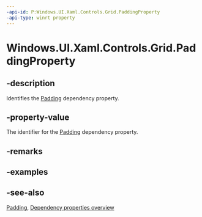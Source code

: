```yaml
---
-api-id: P:Windows.UI.Xaml.Controls.Grid.PaddingProperty
-api-type: winrt property
---
```


<!-- Property syntax
public Windows.UI.Xaml.DependencyProperty PaddingProperty { get; }
-->

# Windows.UI.Xaml.Controls.Grid.PaddingProperty

## -description
Identifies the [Padding](grid_padding.md) dependency property.



## -property-value
The identifier for the [Padding](grid_padding.md) dependency property.

## -remarks

## -examples

## -see-also
[Padding](grid_padding.md), [Dependency properties overview](/windows/uwp/xaml-platform/dependency-properties-overview)

